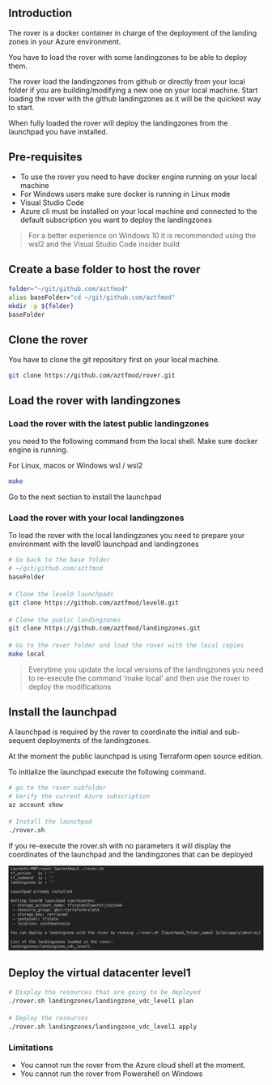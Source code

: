 ## Introduction
The rover is a docker container in charge of the deployment of the landing zones in your Azure environment.

You have to load the rover with some landingzones to be able to deploy them.

The rover load the landingzones from github or directly from your local folder if you are building/modifying a new one on your local machine. Start loading the rover with the github landingzones as it will be the quickest way to start.

When fully loaded the rover will deploy the landingzones from the launchpad you have installed. 

## Pre-requisites
* To use the rover you need to have docker engine running on your local machine
* For Windows users make sure docker is running in Linux mode
* Visual Studio Code
* Azure cli must be installed on your local machine and connected to the default subscription you want to deploy the landingzones

> For a better experience on Windows 10 it is recommended using the wsl2 and the Visual Studio Code insider build

## Create a base folder to host the rover

```bash
folder="~/git/github.com/aztfmod"
alias baseFolder="cd ~/git/github.com/aztfmod"
mkdir -p ${folder}
baseFolder
```

## Clone the rover

You have to clone the git repository first on your local machine.

```bash
git clone https://github.com/aztfmod/rover.git
```

## Load the rover with landingzones

### Load the rover with the latest public landingzones

you need to the following command from the local shell. Make sure docker engine is running.

For Linux, macos or Windows wsl / wsl2
```bash
make
```
Go to the next section to install the launchpad

### Load the rover with your local landingzones

To load the rover with the local landingzones you need to prepare your environment with the level0 launchpad and landingzones 
```bash
# Go back to the base folder
# ~/git/github.com/aztfmod
baseFolder

# Clone the level0 launchpads
git clone https://github.com/aztfmod/level0.git

# Clone the public landingzones
git clone https://github.com/aztfmod/landingzones.git

# Go to the rover folder and load the rover with the local copies
make local
```

> Everytime you update the local versions of the landingzones you need to re-execute the command 'make local' and then use the rover to deploy the modifications

## Install the launchpad
A launchpad is required by the rover to coordinate the initial and sub-sequent deployments of the landingzones.

At the moment the public launchpad is using Terraform open source edition.

To initialize the launchpad execute the following command.

```bash
# go to the rover subfolder
# Verify the current Azure subscription
az account show

# Install the launchpad
./rover.sh
```


If you re-execute the rover.sh with no parameters it will display the coordinates of the launchpad and the landingzones that can be deployed

![install_launchpad](/images/install_launchpad.png)

## Deploy the virtual datacenter level1
```bash
# Display the resources that are going to be deployed
./rover.sh landingzones/landingzone_vdc_level1 plan

# Deploy the resources
./rover.sh landingzones/landingzone_vdc_level1 apply

```

### Limitations

* You cannot run the rover from the Azure cloud shell at the moment.
* You cannot run the rover from Powershell on Windows